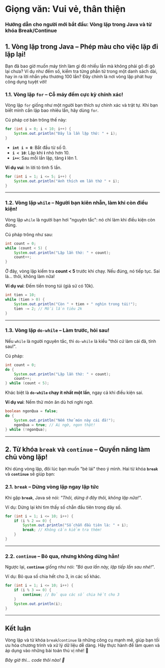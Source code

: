 # Giọng văn: Vui vẻ, thân thiện
### **Hướng dẫn cho người mới bắt đầu: Vòng lặp trong Java và từ khóa Break/Continue**



## **1. Vòng lặp trong Java – Phép màu cho việc lặp đi lặp lại!**

Bạn đã bao giờ muốn máy tính làm gì đó nhiều lần mà không phải gõ đi gõ lại chưa? Ví dụ như đếm số, kiểm tra từng phần tử trong một danh sách dài, hay in ra lời nhắn yêu thương 100 lần? Đây chính là nơi vòng lặp phát huy công dụng tuyệt vời!

### **1.1. Vòng lặp `for` – Cỗ máy đếm cực kỳ chính xác!**
Vòng lặp `for` giống như một người bạn thích sự chính xác và trật tự. Khi bạn biết mình cần lặp bao nhiêu lần, hãy dùng `for`.

Cú pháp cơ bản trông thế này:
```java
for (int i = 0; i < 10; i++) {
    System.out.println("Đây là lần lặp thứ: " + i);
}
```
- **`int i = 0`**: Bắt đầu từ số 0.
- **`i < 10`**: Lặp khi **i** nhỏ hơn 10.
- **`i++`**: Sau mỗi lần lặp, tăng **i** lên 1.

**Ví dụ vui**: In lời tỏ tình 5 lần.
```java
for (int i = 1; i <= 5; i++) {
    System.out.println("Anh thích em lần thứ " + i);
}
```

---

### **1.2. Vòng lặp `while` – Người bạn kiên nhẫn, làm khi còn điều kiện!**
Vòng lặp `while` là người bạn hơi "nguyên tắc": nó chỉ làm khi điều kiện còn đúng.

Cú pháp trông như sau:
```java
int count = 0;
while (count < 5) {
    System.out.println("Lặp lần thứ: " + count);
    count++;
}
```
Ở đây, vòng lặp kiểm tra **count < 5** trước khi chạy. Nếu đúng, nó tiếp tục. Sai là... thôi, không làm nữa!

**Ví dụ vui**: Đếm tiền trong túi (giả sử có 10k).
```java
int tien = 10;
while (tien > 0) {
    System.out.println("Còn " + tien + " nghìn trong túi!");
    tien -= 2; // Mỗi lần tiêu 2k
}
```

---

### **1.3. Vòng lặp `do-while` – Làm trước, hỏi sau!**
Nếu `while` là người nguyên tắc, thì `do-while` là kiểu "thôi cứ làm cái đã, tính sau!".

Cú pháp:
```java
int count = 0;
do {
    System.out.println("Lặp lần thứ: " + count);
    count++;
} while (count < 5);
```
Khác biệt là **`do-while` chạy ít nhất một lần**, ngay cả khi điều kiện sai.

**Ví dụ vui**: Nếm thử món ăn dù hơi nghi ngờ.
```java
boolean ngonQua = false;
do {
    System.out.println("Nếm thử món này cái đã!");
    ngonQua = true; // Ai ngờ, ngon thật!
} while (!ngonQua);
```

---

## **2. Từ khóa `break` và `continue` – Quyền năng làm chủ vòng lặp!**

Khi dùng vòng lặp, đôi lúc bạn muốn "bẻ lái" theo ý mình. Hai từ khóa **`break`** và **`continue`** sẽ giúp bạn:

### **2.1. `break` – Dừng vòng lặp ngay lập tức**
Khi gặp **`break`**, Java sẽ nói: *"Thôi, dừng ở đây thôi, không lặp nữa!"*.

Ví dụ: Dừng lại khi tìm thấy số chẵn đầu tiên trong dãy số.
```java
for (int i = 1; i <= 10; i++) {
    if (i % 2 == 0) {
        System.out.println("Số chẵn đầu tiên là: " + i);
        break; // Không cần kiểm tra thêm!
    }
}
```

---

### **2.2. `continue` – Bỏ qua, nhưng không dừng hẳn!**
Ngược lại, **`continue`** giống như nói: *"Bỏ qua lần này, lặp tiếp lần sau nhé!"*.

Ví dụ: Bỏ qua số chia hết cho 3, in các số khác.
```java
for (int i = 1; i <= 10; i++) {
    if (i % 3 == 0) {
        continue; // Bỏ qua các số chia hết cho 3
    }
    System.out.println(i);
}
```

---

## **Kết luận**
Vòng lặp và từ khóa `break`/`continue` là những công cụ mạnh mẽ, giúp bạn tối ưu hóa chương trình và xử lý dữ liệu dễ dàng. Hãy thực hành để làm quen và áp dụng vào những bài toán thú vị nhé! 🚀

*Bây giờ thì... code thôi nào! 🎉*